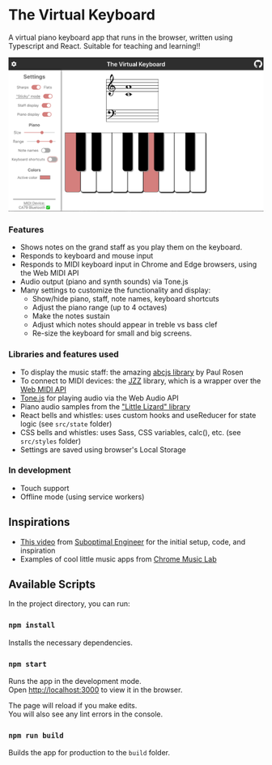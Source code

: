 # The Virtual Keyboard

A virtual piano keyboard app that runs in the browser, written using Typescript and React. Suitable for teaching and learning!!

![Demo image of virtual keyboard](./demo.png)

### Features
- Shows notes on the grand staff as you play them on the keyboard.
- Responds to keyboard and mouse input
- Responds to MIDI keyboard input in Chrome and Edge browsers, using the Web MIDI API
- Audio output (piano and synth sounds) via Tone.js
- Many settings to customize the functionality and display:
    - Show/hide piano, staff, note names, keyboard shortcuts
    - Adjust the piano range (up to 4 octaves)
    - Make the notes sustain
    - Adjust which notes should appear in treble vs bass clef
    - Re-size the keyboard for small and big screens.

### Libraries and features used
- To display the music staff: the amazing [abcjs library](https://paulrosen.github.io/abcjs/) by Paul Rosen
- To connect to MIDI devices: the [JZZ](https://github.com/jazz-soft/JZZ) library, which is a wrapper over the [Web MIDI API](https://developer.mozilla.org/en-US/docs/Web/API/Web_MIDI_API)
- [Tone.js](https://tonejs.github.io/) for playing audio via the Web Audio API
- Piano audio samples from the ["Little Lizard" library](https://linuxmusicians.com/viewtopic.php?t=12046)
- React bells and whistles: uses custom hooks and useReducer for state logic (see `src/state` folder)
- CSS bells and whistles: uses Sass, CSS variables, calc(), etc. (see `src/styles` folder)
- Settings are saved using browser's Local Storage

### In development
- Touch support
- Offline mode (using service workers)

## Inspirations
- [This video](https://www.youtube.com/watch?v=kMf1XWVY2cA) from [Suboptimal Engineer](https://github.com/SuboptimalEng) for the initial setup, code, and inspiration
- Examples of cool little music apps from [Chrome Music Lab](https://musiclab.chromeexperiments.com/)

## Available Scripts

In the project directory, you can run:

### `npm install`
Installs the necessary dependencies.

### `npm start`

Runs the app in the development mode.\
Open [http://localhost:3000](http://localhost:3000) to view it in the browser.

The page will reload if you make edits.\
You will also see any lint errors in the console.

### `npm run build`

Builds the app for production to the `build` folder.

